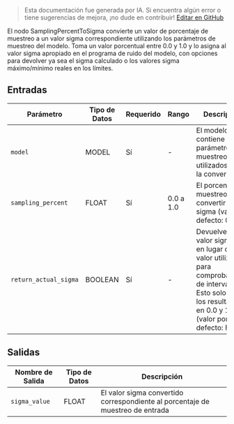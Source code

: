 > Esta documentación fue generada por IA. Si encuentra algún error o tiene sugerencias de mejora, ¡no dude en contribuir! [Editar en GitHub](https://github.com/Comfy-Org/embedded-docs/blob/main/comfyui_embedded_docs/docs/SamplingPercentToSigma/es.md)

El nodo SamplingPercentToSigma convierte un valor de porcentaje de muestreo a un valor sigma correspondiente utilizando los parámetros de muestreo del modelo. Toma un valor porcentual entre 0.0 y 1.0 y lo asigna al valor sigma apropiado en el programa de ruido del modelo, con opciones para devolver ya sea el sigma calculado o los valores sigma máximo/mínimo reales en los límites.

## Entradas

| Parámetro | Tipo de Datos | Requerido | Rango | Descripción |
|-----------|-----------|----------|-------|-------------|
| `model` | MODEL | Sí | - | El modelo que contiene los parámetros de muestreo utilizados para la conversión |
| `sampling_percent` | FLOAT | Sí | 0.0 a 1.0 | El porcentaje de muestreo a convertir a sigma (valor por defecto: 0.0) |
| `return_actual_sigma` | BOOLEAN | Sí | - | Devuelve el valor sigma real en lugar del valor utilizado para comprobaciones de intervalo. Esto solo afecta los resultados en 0.0 y 1.0. (valor por defecto: False) |

## Salidas

| Nombre de Salida | Tipo de Datos | Descripción |
|-------------|-----------|-------------|
| `sigma_value` | FLOAT | El valor sigma convertido correspondiente al porcentaje de muestreo de entrada |
